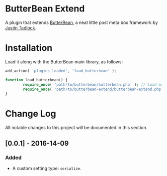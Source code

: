 # ButterBean Extend

A plugin that extends [ButterBean](https://github.com/justintadlock/butterbean), a neat little post meta box framework by [Justin Tadlock](http://justintadlock.com).

# Installation

Load it along with the ButterBean main library, as follows:

```php
add_action( 'plugins_loaded', 'load_butterbean' );

function load_butterbean() {
        require_once( 'path/to/butterbean/butterbean.php' ); // Load main ButterBean library.
        require_once( 'path/to/butterbean-extend/butterbean-extend.php' ); // load ButterBean extension.
}
```

# Change Log

All notable changes to this project will be documented in this section.

## [0.0.1] - 2016-14-09
### Added
- A custom setting type: `serialize`.
